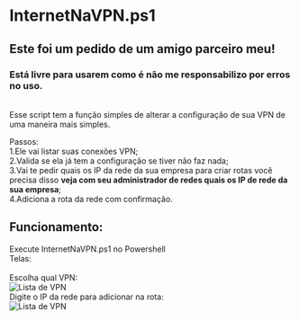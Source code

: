 # InternetNaVPN.ps1
## Este foi um pedido de um amigo parceiro meu!
### Está livre para usarem como é não me responsabilizo por erros no uso.
<br />
Esse script tem a função simples de alterar a configuração de sua VPN de uma maneira mais simples.<br />

Passos:<br />
1.Ele vai listar suas conexões VPN;<br />
2.Valida se ela já tem a configuração se tiver não faz nada;<br />
3.Vai te pedir quais os IP da rede da sua empresa para criar rotas você precisa disso <b>veja com seu administrador de redes quais os IP de rede da sua empresa</b>;<br />
4.Adiciona a rota da rede com confirmação.

## Funcionamento:
Execute InternetNaVPN.ps1 no Powershell<br />
Telas:<br /><br />
Escolha qual VPN: <br />
![Lista de VPN](https://i.ibb.co/rMCBL7w/lista-vpns.jpg)
<br />
Digite o IP da rede para adicionar na rota:<br />
![Lista de VPN](https://i.ibb.co/7VpLSVt/rede-end.jpg)
